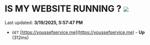 # IS MY WEBSITE RUNNING ? [![](https://img.shields.io/static/v1?label=Sponsor&message=%E2%9D%A4&logo=GitHub&color=%23fe8e86)](https://github.com/sponsors/Youssef-Lehmam)

Last updated: **3/19/2025, 5:57:47 PM**

- `GET` [https://youssefservice.me](https://youssefservice.me) - **Up** (312ms)
